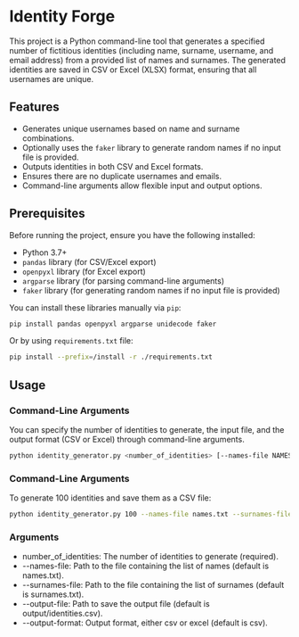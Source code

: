 # Identity Forge

This project is a Python command-line tool that generates a specified number of fictitious identities (including name, surname, username, and email address) from a provided list of names and surnames. The generated identities are saved in CSV or Excel (XLSX) format, ensuring that all usernames are unique.

## Features

- Generates unique usernames based on name and surname combinations.
- Optionally uses the `faker` library to generate random names if no input file is provided.
- Outputs identities in both CSV and Excel formats.
- Ensures there are no duplicate usernames and emails.
- Command-line arguments allow flexible input and output options.

## Prerequisites

Before running the project, ensure you have the following installed:

- Python 3.7+
- `pandas` library (for CSV/Excel export)
- `openpyxl` library (for Excel export)
- `argparse` library (for parsing command-line arguments)
- `faker` library (for generating random names if no input file is provided)

You can install these libraries manually via `pip`:

```bash
pip install pandas openpyxl argparse unidecode faker 
```

Or by using `requirements.txt` file:

```bash
pip install --prefix=/install -r ./requirements.txt
```

## Usage
### Command-Line Arguments

You can specify the number of identities to generate, the input file, and the output format (CSV or Excel) through command-line arguments.

```bash
python identity_generator.py <number_of_identities> [--names-file NAMES_FILE] [--surnames-file NAMES_FILE] [--output-file OUTPUT_FILE] [--output-format {csv,excel,both}]
```

### Command-Line Arguments

To generate 100 identities and save them as a CSV file:

```bash
python identity_generator.py 100 --names-file names.txt --surnames-file surnames.txt --output-file output/identities.csv --output-format csv
```

### Arguments

- number_of_identities: The number of identities to generate (required).
- --names-file: Path to the file containing the list of names (default is names.txt).
- --surnames-file: Path to the file containing the list of surnames (default is surnames.txt).
- --output-file: Path to save the output file (default is output/identities.csv).
- --output-format: Output format, either csv or excel (default is csv).

